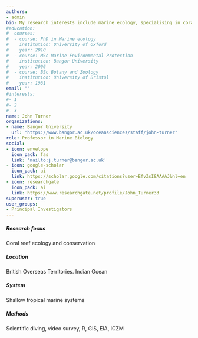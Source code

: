```yaml
---
authors:
- admin
bio: My research interests include marine ecology, specialising in coral reef ecology.
#education:
#  courses:
#  - course: PhD in Marine ecology
#    institution: University of Oxford
#    year: 2010
#  - course: MSc Marine Environmental Protection
#    institution: Bangor University
#    year: 2006
#  - course: BSc Botany and Zoology
#    institution: University of Bristol
#    year: 1981
email: ""
#interests:
#- 1
#- 2
#- 3
name: John Turner
organizations:
- name: Bangor University
  url: "https://www.bangor.ac.uk/oceansciences/staff/john-turner"
role: Professor in Marine Biology
social:
- icon: envelope
  icon_pack: fas
  link: 'mailto:j.turner@bangor.ac.uk'
- icon: google-scholar
  icon_pack: ai
  link: https://scholar.google.com/citations?user=EfvZsI8AAAAJ&hl=en
- icon: researchgate
  icon_pack: ai
  link: https://www.researchgate.net/profile/John_Turner33
superuser: true
user_groups:
- Principal Investigators
---
```


##### Research focus
Coral reef ecology and conservation

##### Location
British Overseas Territories. Indian Ocean

##### System
Shallow tropical marine systems

##### Methods
Scientific diving, video survey, R, GIS, EIA, ICZM
